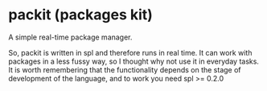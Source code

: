 # packit (packages kit)
A simple real-time package manager.

So, packit is written in spl and therefore runs in real time. It can work with packages in a less fussy way, so I thought why not use it in everyday tasks. It is worth remembering that the functionality depends on the stage of development of the language, and to work you need spl >= 0.2.0